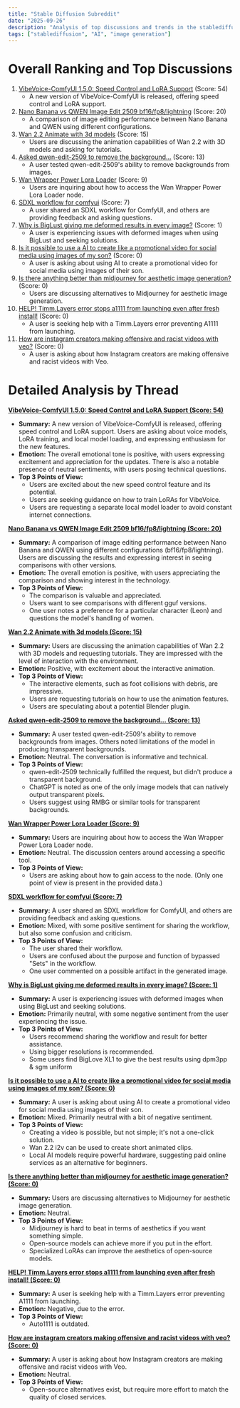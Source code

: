 ```yaml
---
title: "Stable Diffusion Subreddit"
date: "2025-09-26"
description: "Analysis of top discussions and trends in the stablediffusion subreddit"
tags: ["stablediffusion", "AI", "image generation"]
---
```


# Overall Ranking and Top Discussions
1.  [VibeVoice-ComfyUI 1.5.0: Speed Control and LoRA Support](https://i.redd.it/ucg59iaufjrf1.png) (Score: 54)
    *   A new version of VibeVoice-ComfyUI is released, offering speed control and LoRA support.
2.  [Nano Banana vs QWEN Image Edit 2509 bf16/fp8/lightning](https://www.reddit.com/gallery/1nravcc) (Score: 20)
    *   A comparison of image editing performance between Nano Banana and QWEN using different configurations.
3.  [Wan 2.2 Animate with 3d models](https://v.redd.it/ddk0eyo28jrf1) (Score: 15)
    *   Users are discussing the animation capabilities of Wan 2.2 with 3D models and asking for tutorials.
4.  [Asked qwen-edit-2509 to remove the background…](https://i.redd.it/259rpars7krf1.png) (Score: 13)
    *   A user tested qwen-edit-2509's ability to remove backgrounds from images.
5.  [Wan Wrapper Power Lora Loader](https://i.redd.it/ijpvyk5qdjrf1.png) (Score: 9)
    *   Users are inquiring about how to access the Wan Wrapper Power Lora Loader node.
6.  [SDXL workflow for comfyui](https://i.redd.it/ijxcvd6stjrf1.jpeg) (Score: 7)
    *   A user shared an SDXL workflow for ComfyUI, and others are providing feedback and asking questions.
7.  [Why is BigLust giving me deformed results in every image?](https://www.reddit.com/r/StableDiffusion/comments/1nr4tax/why_is_biglust_giving_me_deformed_results_in/) (Score: 1)
    *   A user is experiencing issues with deformed images when using BigLust and seeking solutions.
8.  [Is it possible to use a AI to create like a promotional video for social media using images of my son?](https://www.reddit.com/r/StableDiffusion/comments/1nr5z9e/is_it_possible_to_use_a_ai_to_create_like_a/) (Score: 0)
    *   A user is asking about using AI to create a promotional video for social media using images of their son.
9.  [Is there anything better than midjourney for aesthetic image generation?](https://www.reddit.com/r/StableDiffusion/comments/1nr7g5k/is_there_anything_better_than_midjourney_for/) (Score: 0)
    *   Users are discussing alternatives to Midjourney for aesthetic image generation.
10. [HELP! Timm.Layers error stops a1111 from launching even after fresh install!](https://www.reddit.com/r/StableDiffusion/comments/1nr9zow/help_timmlayers_error_stops_a1111_from_launching/) (Score: 0)
    *   A user is seeking help with a Timm.Layers error preventing A1111 from launching.
11. [How are instagram creators making offensive and racist videos with veo?](https://www.reddit.com/r/StableDiffusion/comments/1nra8j1/how_are_instagram_creators_making_offensive_and/) (Score: 0)
    *   A user is asking about how Instagram creators are making offensive and racist videos with Veo.

# Detailed Analysis by Thread
**[VibeVoice-ComfyUI 1.5.0: Speed Control and LoRA Support (Score: 54)](https://i.redd.it/ucg59iaufjrf1.png)**
*  **Summary:** A new version of VibeVoice-ComfyUI is released, offering speed control and LoRA support. Users are asking about voice models, LoRA training, and local model loading, and expressing enthusiasm for the new features.
*  **Emotion:** The overall emotional tone is positive, with users expressing excitement and appreciation for the updates. There is also a notable presence of neutral sentiments, with users posing technical questions.
*  **Top 3 Points of View:**
    *  Users are excited about the new speed control feature and its potential.
    *  Users are seeking guidance on how to train LoRAs for VibeVoice.
    *  Users are requesting a separate local model loader to avoid constant internet connections.

**[Nano Banana vs QWEN Image Edit 2509 bf16/fp8/lightning (Score: 20)](https://www.reddit.com/gallery/1nravcc)**
*  **Summary:** A comparison of image editing performance between Nano Banana and QWEN using different configurations (bf16/fp8/lightning).  Users are discussing the results and expressing interest in seeing comparisons with other versions.
*  **Emotion:** The overall emotion is positive, with users appreciating the comparison and showing interest in the technology.
*  **Top 3 Points of View:**
    *  The comparison is valuable and appreciated.
    *  Users want to see comparisons with different gguf versions.
    *  One user notes a preference for a particular character (Leon) and questions the model's handling of women.

**[Wan 2.2 Animate with 3d models (Score: 15)](https://v.redd.it/ddk0eyo28jrf1)**
*  **Summary:** Users are discussing the animation capabilities of Wan 2.2 with 3D models and requesting tutorials. They are impressed with the level of interaction with the environment.
*  **Emotion:** Positive, with excitement about the interactive animation.
*  **Top 3 Points of View:**
    *  The interactive elements, such as foot collisions with debris, are impressive.
    *  Users are requesting tutorials on how to use the animation features.
    *  Users are speculating about a potential Blender plugin.

**[Asked qwen-edit-2509 to remove the background… (Score: 13)](https://i.redd.it/259rpars7krf1.png)**
*  **Summary:** A user tested qwen-edit-2509's ability to remove backgrounds from images. Others noted limitations of the model in producing transparent backgrounds.
*  **Emotion:** Neutral. The conversation is informative and technical.
*  **Top 3 Points of View:**
    *  qwen-edit-2509 technically fulfilled the request, but didn't produce a transparent background.
    *  ChatGPT is noted as one of the only image models that can natively output transparent pixels.
    *  Users suggest using RMBG or similar tools for transparent backgrounds.

**[Wan Wrapper Power Lora Loader (Score: 9)](https://i.redd.it/ijpvyk5qdjrf1.png)**
*  **Summary:** Users are inquiring about how to access the Wan Wrapper Power Lora Loader node.
*  **Emotion:** Neutral. The discussion centers around accessing a specific tool.
*  **Top 3 Points of View:**
    *  Users are asking about how to gain access to the node.
    (Only one point of view is present in the provided data.)

**[SDXL workflow for comfyui (Score: 7)](https://i.redd.it/ijxcvd6stjrf1.jpeg)**
*  **Summary:** A user shared an SDXL workflow for ComfyUI, and others are providing feedback and asking questions.
*  **Emotion:** Mixed, with some positive sentiment for sharing the workflow, but also some confusion and criticism.
*  **Top 3 Points of View:**
    *  The user shared their workflow.
    *  Users are confused about the purpose and function of bypassed "Sets" in the workflow.
    *  One user commented on a possible artifact in the generated image.

**[Why is BigLust giving me deformed results in every image? (Score: 1)](https://www.reddit.com/r/StableDiffusion/comments/1nr4tax/why_is_biglust_giving_me_deformed_results_in/)**
*  **Summary:** A user is experiencing issues with deformed images when using BigLust and seeking solutions.
*  **Emotion:** Primarily neutral, with some negative sentiment from the user experiencing the issue.
*  **Top 3 Points of View:**
    *  Users recommend sharing the workflow and result for better assistance.
    *  Using bigger resolutions is recommended.
    *  Some users find BigLove XL1 to give the best results using dpm3pp & sgm uniform

**[Is it possible to use a AI to create like a promotional video for social media using images of my son? (Score: 0)](https://www.reddit.com/r/StableDiffusion/comments/1nr5z9e/is_it_possible_to_use_a_ai_to_create_like_a/)**
*  **Summary:** A user is asking about using AI to create a promotional video for social media using images of their son.
*  **Emotion:** Mixed. Primarily neutral with a bit of negative sentiment.
*  **Top 3 Points of View:**
    *  Creating a video is possible, but not simple; it's not a one-click solution.
    *  Wan 2.2 i2v can be used to create short animated clips.
    *  Local AI models require powerful hardware, suggesting paid online services as an alternative for beginners.

**[Is there anything better than midjourney for aesthetic image generation? (Score: 0)](https://www.reddit.com/r/StableDiffusion/comments/1nr7g5k/is_there_anything_better_than_midjourney_for/)**
*  **Summary:** Users are discussing alternatives to Midjourney for aesthetic image generation.
*  **Emotion:** Neutral.
*  **Top 3 Points of View:**
    *  Midjourney is hard to beat in terms of aesthetics if you want something simple.
    *  Open-source models can achieve more if you put in the effort.
    *  Specialized LoRAs can improve the aesthetics of open-source models.

**[HELP! Timm.Layers error stops a1111 from launching even after fresh install! (Score: 0)](https://www.reddit.com/r/StableDiffusion/comments/1nr9zow/help_timmlayers_error_stops_a1111_from_launching/)**
*  **Summary:** A user is seeking help with a Timm.Layers error preventing A1111 from launching.
*  **Emotion:** Negative, due to the error.
*  **Top 3 Points of View:**
    *  Auto1111 is outdated.

**[How are instagram creators making offensive and racist videos with veo? (Score: 0)](https://www.reddit.com/r/StableDiffusion/comments/1nra8j1/how_are_instagram_creators_making_offensive_and/)**
*  **Summary:** A user is asking about how Instagram creators are making offensive and racist videos with Veo.
*  **Emotion:** Neutral.
*  **Top 3 Points of View:**
    *  Open-source alternatives exist, but require more effort to match the quality of closed services.
